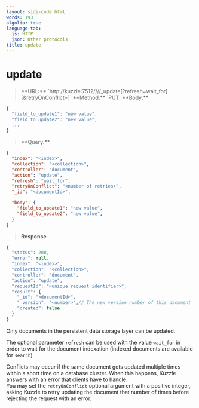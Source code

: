 ```yaml
---
layout: side-code.html
words: 193
algolia: true
language-tab:
  js: HTTP
  json: Other protocols
title: update
---
```


# update


<blockquote class="js">
<p>
**URL:** `http://kuzzle:7512/<index>/<collection>/<documentId>/_update[?refresh=wait_for][&retryOnConflict=<retries>]`  
**Method:** `PUT`  
**Body:**
</p>
</blockquote>


```js
{
  "field_to_update1": "new value",
  "field_to_update2": "new value",
  ...
}
```


<blockquote class="json">
<p>
**Query:**
</p>
</blockquote>


```json
{
  "index": "<index>",
  "collection": "<collection>",
  "controller": "document",
  "action": "update",
  "refresh": "wait_for",
  "retryOnConflict": "<number of retries>",
  "_id": "<documentId>",

  "body": {
    "field_to_update1": "new value",
    "field_to_update2": "new value",
  }
}
```

>**Response**

```javascript
{
  "status": 200,
  "error": null,
  "index": "<index>",
  "collection": "<collection>",
  "controller": "document",
  "action": "update",
  "requestId": "<unique request identifier>",
  "result": {
    "_id": "<documentId>",
    "_version": "<number>",// The new version number of this document
    "created": false
  }
}
```

Only documents in the persistent data storage layer can be updated.

The optional parameter `refresh` can be used
with the value `wait_for` in order to wait for the document indexation (indexed documents are available for `search`).

Conflicts may occur if the same document gets updated multiple times within a short time on a database cluster. When this happens, Kuzzle answers with an error that clients have to handle.  
You may set the `retryOnConflict` optional argument with a positive integer, asking Kuzzle to retry updating the document that number of times before rejecting the request with an error.
